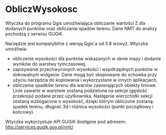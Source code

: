 # ObliczWysokosc
Wtyczka do programu Qgis umożliwiająca obliczanie wartości Z dla dodanych punktów oraz obliczanie spadów terenu. Dane NMT do analizy pochodzą z serwisu GUGiK.

Narzędzie jest kompatybilne z wersją Qgis'a od 3.8 wzwyż. Wtyczka umożliwia:
- obliczenie wysokości dla punktów wskazanych w oknie mapy i dodanie wyników do warstwy tymczasowej,
- zapisywanie przechwyconych wysokości i współrzędnych punktów w dokowalnym widgecie. Dane mogą być skopiowane do schowka przy użyciu narzędzia do kopiowania i wykorzystane w innych aplikacjach,
- obliczenie spadków terenu dla warstw zawierających obiekty liniowe. Linie zawarte w warstwie zostaną podzielone na sekcje (gęstość przekroju) podane przez użytkownika. Następnie wierzchołki sekcji zostaną wzbogacone o wysokość, dzięki którym obliczone zostaną: spadek terenu, długość 3d i różnica wysokości (punkt początkowy i końcowy).

Wtyczka wykorzystuje API GUGiK dostępne pod adresem: http://services.gugik.gov.pl/nmt/
